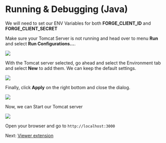 # Running & Debugging (Java)

We will need to set our ENV Variables for both **FORGE_CLIENT_ID** and **FORGE_CLIENT_SECRET**

Make sure your Tomcat Server is not running and head over to menu **Run** and select **Run Configurations...**. 

 ![](_media/java/Eclipse_setup_server-env-vars.png) 

 With the Tomcat server selected, go ahead and select the Environment tab and select **New** to add them. We can keep the default settings.

 ![](_media/java/Eclipse_new_env_var.png) 

Finally, click **Apply** on the right bottom and close the dialog.

![](_media/java/Eclipse_new_env_var.png)

Now, we can Start our Tomcat server 

![](_media/java/Eclipse_start_server_final.png) 

Open your browser and go to `http://localhost:3000`

Next: [Viewer extension](tutorials/extensions)